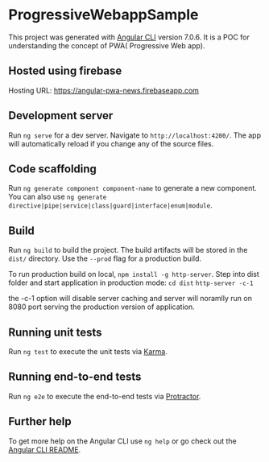 # ProgressiveWebappSample

This project was generated with [Angular CLI](https://github.com/angular/angular-cli) version 7.0.6.
It is a POC for understanding the concept of PWA( Progressive Web app).

## Hosted using firebase
Hosting URL: https://angular-pwa-news.firebaseapp.com

## Development server

Run `ng serve` for a dev server. Navigate to `http://localhost:4200/`. The app will automatically reload if you change any of the source files.

## Code scaffolding

Run `ng generate component component-name` to generate a new component. You can also use `ng generate directive|pipe|service|class|guard|interface|enum|module`.

## Build

Run `ng build` to build the project. The build artifacts will be stored in the `dist/` directory. Use the `--prod` flag for a production build.

To run production build on local, `npm install -g http-server`. Step into dist folder and start application in production mode:
`cd dist`
`http-server -c-1`

the -c-1 option will disable server caching and server will noramlly run on 8080 port serving the production version of application.

## Running unit tests

Run `ng test` to execute the unit tests via [Karma](https://karma-runner.github.io).

## Running end-to-end tests

Run `ng e2e` to execute the end-to-end tests via [Protractor](http://www.protractortest.org/).

## Further help

To get more help on the Angular CLI use `ng help` or go check out the [Angular CLI README](https://github.com/angular/angular-cli/blob/master/README.md).

